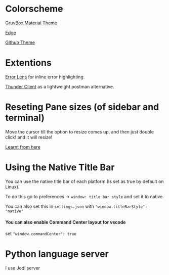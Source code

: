 # Colorscheme 
[GruvBox Material Theme](https://marketplace.visualstudio.com/items?itemName=sainnhe.gruvbox-material)

[Edge](https://marketplace.visualstudio.com/items?itemName=sainnhe.edge)

[Github Theme](https://marketplace.visualstudio.com/items?itemName=GitHub.github-vscode-theme)

# Extentions
[Error Lens](https://marketplace.visualstudio.com/items?itemName=usernamehw.errorlens) for inline error highlighting.

[Thunder Client](https://marketplace.visualstudio.com/items?itemName=rangav.vscode-thunder-client) as a lightweight postman alternative.

# Reseting Pane sizes (of sidebar and terminal)

Move the cursor till the option to resize comes up, and then just double click! and it will resize!

[Learnt from here](https://dev.to/entrptaher/vscode-trick-reset-the-sidebar-and-terminal-pane-size-5cd1)

# Using the Native Title Bar

You can use the native title bar of each platform (Is set as true by default on Linux).

To do this go to preferences -> `window: title bar style` and set it to native.

You can also set this in `settings.json` with `"window.titleBarStyle": "native"`

#### You can also enable Command Center layout for vscode
set `"window.commandCenter": true`

# Python language server
I use Jedi server
